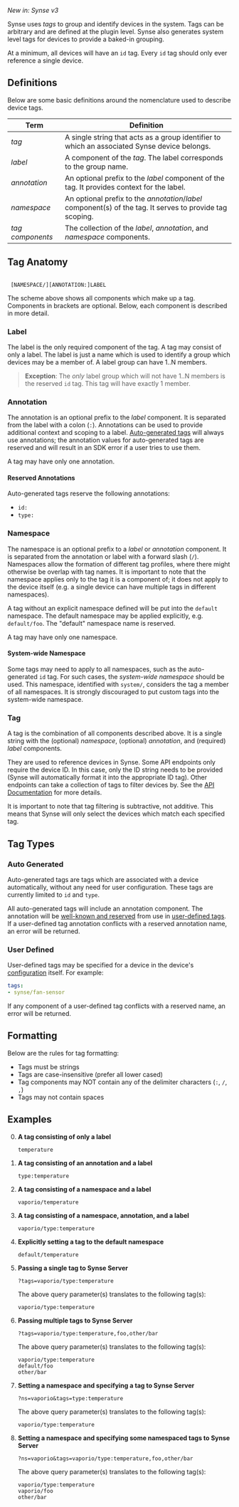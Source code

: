 
*New in: Synse v3*

Synse uses *tags* to group and identify devices in the system. Tags can be arbitrary and
are defined at the plugin level. Synse also generates system level tags for devices to
provide a baked-in grouping.

At a minimum, all devices will have an `id` tag. Every `id` tag should only ever reference
a single device.

## Definitions

Below are some basic definitions around the nomenclature used to describe device tags.

| Term | Definition |
| ---- | ---------- |
| *tag* | A single string that acts as a group identifier to which an associated Synse device belongs. |
| *label* | A component of the *tag*. The label corresponds to the group name. |
| *annotation* | An optional prefix to the *label* component of the tag. It provides context for the label. |
| *namespace* | An optional prefix to the *annotation*/*label* component(s) of the tag. It serves to provide tag scoping. |
| *tag components* | The collection of the *label*, *annotation*, and *namespace* components. |

## Tag Anatomy

```

 [NAMESPACE/][ANNOTATION:]LABEL

```

The scheme above shows all components which make up a tag. Components in brackets are optional. 
Below, each component is described in more detail.

### Label

The label is the only required component of the tag. A tag may consist of only a label. The label
is just a name which is used to identify a group which devices may be a member of. A label group
can have 1..N members.

> **Exception**: The *only* label group which will not have 1..N members is the reserved `id`
tag. This tag will have exactly 1 member.

### Annotation

The annotation is an optional prefix to the *label* component. It is separated from the
label with a colon (`:`). Annotations can be used to provide additional context and scoping
to a label. [Auto-generated tags](#auto-generated) will always use annotations; the
annotation values for auto-generated tags are reserved and will result in an SDK error
if a user tries to use them.

A tag may have only one annotation.

#### Reserved Annotations

Auto-generated tags reserve the following annotations:

- `id:`
- `type:`

### Namespace

The namespace is an optional prefix to a *label* or *annotation* component. It is separated
from the annotation or label with a forward slash (`/`). Namespaces allow the formation of 
different tag profiles, where there might otherwise be overlap with tag names. It is important
to note that the namespace applies only to the tag it is a component of; it does not apply
to the device itself (e.g. a single device can have multiple tags in different namespaces).

A tag without an explicit namespace defined will be put into the `default` namespace.
The default namespace may be applied explicitly, e.g. `default/foo`. The "default" namespace
name is reserved.

A tag may have only one namespace.

#### System-wide Namespace

Some tags may need to apply to all namespaces, such as the auto-generated `id` tag. For
such cases, the *system-wide namespace* should be used. This namespace, identified with 
`system/`, considers the tag a member of all namespaces. It is strongly discouraged
to put custom tags into the system-wide namespace.

### Tag

A tag is the combination of all components described above. It is a single string with
the (optional) *namespace*, (optional) *annotation*, and (required) *label* components.

They are used to reference devices in Synse. Some API endpoints only require the device ID.
In this case, only the ID string needs to be provided (Synse will automatically format it
into the appropriate ID tag). Other endpoints can take a collection of tags to filter
devices by. See the [API Documentation](../api.v3.md) for more details.

It is important to note that tag filtering is subtractive, not additive. This means that
Synse will only select the devices which match each specified tag.

## Tag Types

### Auto Generated

Auto-generated tags are tags which are associated with a device automatically, without
any need for user configuration. These tags are currently limited to `id` and `type`.

All auto-generated tags will include an annotation component. The annotation will be [well-known
and reserved](#reserved-annotations) from use in [user-defined tags](#user-defined). If a user-defined
tag annotation conflicts with a reserved annotation name, an error will be returned.

### User Defined

User-defined tags may be specified for a device in the device's [configuration](../../sdk/user/configuration.device.md)
itself. For example:

```yaml
tags:
- synse/fan-sensor
```

If any component of a user-defined tag conflicts with a reserved name, an error will be returned.

## Formatting

Below are the rules for tag formatting:

- Tags must be strings
- Tags are case-insensitive (prefer all lower cased)
- Tag components may NOT contain any of the delimiter characters (`:`, `/`, `,`)
- Tags may not contain spaces

## Examples

0. **A tag consisting of only a label**
   ```
   temperature
   ```
0. **A tag consisting of an annotation and a label**
   ```
   type:temperature
   ```
0. **A tag consisting of a namespace and a label**
   ```
   vaporio/temperature
   ```
0. **A tag consisting of a namespace, annotation, and a label**
   ```
   vaporio/type:temperature
   ```
0. **Explicitly setting a tag to the default namespace**
   ```
   default/temperature
   ```
0. **Passing a single tag to Synse Server**
   ```
   ?tags=vaporio/type:temperature
   ```
   The above query parameter(s) translates to the following tag(s):
   ```
   vaporio/type:temperature
   ```
0. **Passing multiple tags to Synse Server**
   ```
   ?tags=vaporio/type:temperature,foo,other/bar
   ```
   The above query parameter(s) translates to the following tag(s):
   ```
   vaporio/type:temperature
   default/foo
   other/bar
   ```
0. **Setting a namespace and specifying a tag to Synse Server**
   ```
   ?ns=vaporio&tags=type:temperature
   ```
   The above query parameter(s) translates to the following tag(s):
   ```
   vaporio/type:temperature
   ```
0. **Setting a namespace and specifying some namespaced tags to Synse Server**
   ```
   ?ns=vaporio&tags=vaporio/type:temperature,foo,other/bar
   ```
   The above query parameter(s) translates to the following tag(s):
   ```
   vaporio/type:temperature
   vaporio/foo
   other/bar
   ```  
